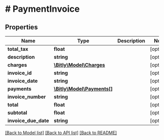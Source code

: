 # # PaymentInvoice

## Properties

Name | Type | Description | Notes
------------ | ------------- | ------------- | -------------
**total_tax** | **float** |  | [optional]
**description** | **string** |  | [optional]
**charges** | [**\Bitly\Model\Charges**](.md) |  | [optional]
**invoice_id** | **string** |  | [optional]
**invoice_date** | **string** |  | [optional]
**payments** | [**\Bitly\Model\Payments[]**](Payments.md) |  | [optional]
**invoice_number** | **string** |  | [optional]
**total** | **float** |  | [optional]
**subtotal** | **float** |  | [optional]
**invoice_due_date** | **string** |  | [optional]

[[Back to Model list]](../../README.md#models) [[Back to API list]](../../README.md#endpoints) [[Back to README]](../../README.md)
